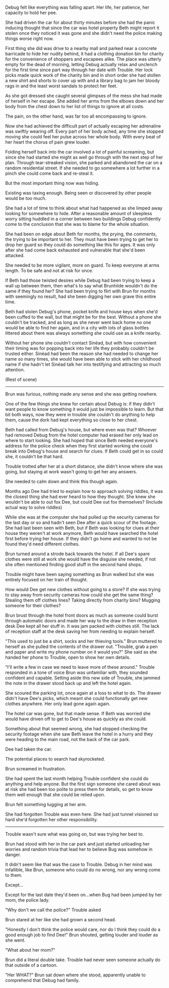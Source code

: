 Debug felt like everything was falling apart. Her life, her patience, her capacity to hold her pee.

She had driven the car for about thirty minutes before she had the panic inducing thought that since the car was hotel property Beth might report it stolen once they noticed it was gone and she didn't need the police making things worse right now.

First thing she did was drive to a nearby mall and parked near a concrete barricade to hide her nudity behind, it had a clothing donation bin for charity for the convenience of shoppers and escapees alike. The place was utterly empty for the dead of morning, letting Debug actually relax and unclench for the first time since part way through her date with Trouble. Her lock picks made quick work of the charity bin and in short order she had stollen a new shirt and shorts to cover up with and a library bag to jam her bloody rags in and the least worst sandals to protect her feet.

As she got dressed she caught several glimpses of the mess she had made of herself in her escape. She added her arms from the elbows down and her body from the chest down to her list of things to ignore at all costs. 

The pain, on the other hand, was far too all encompassing to ignore.

Now she had achieved the difficult part of actually escaping her adrenaline was swiftly wearing off. Every part of her body ached, any time she stopped moving she could feel her pulse across her whole body. With every beat of her heart the chorus of pain grew louder.

Folding herself back into the car involved a lot of painful screaming, but since she had started she might as well go through with the next step of her plan. Through tear-streaked vision, she parked and abandoned the car on a random residential street. If she needed to go somewhere a lot further in a pinch she could come back and re-steal it.

But the most important thing now was hiding.

Existing was taxing enough. Being seen or discovered by other people would be too much.

She had a lot of time to think about what had happened as she limped away looking for somewhere to hide. After a reasonable amount of sleepless worry sitting huddled in a corner between two buildings Debug confidently come to the conclusion that she was to blame for the whole situation.

She had been on edge about Beth for months, the prying, the comments, the trying to be important to her. They must have been trying to get her to drop her guard so they could do something like this for ages. It was only after she had come back exhausted and vulnerable that she'd been attacked.

She needed to be more vigilant, more on guard. To keep everyone at arms length. To be safe and not at risk for once.

If Beth had those twisted desires while Debug had been trying to keep a wall up between them, then what's to say what Brunhilde wouldn't do the same if they found her? She had been trying to flirt with Brun for months with seemingly no result, had she been digging her own grave this entire time.

Beth had stolen Debug's phone, pocket knife and house keys when she'd been cuffed to the wall, but that might be for the best. Without a phone she couldn't be tracked, and as long as she never went back home no one would be able to find her again, and in a city with lots of glass bottles littered about there was always something she could use as a knife nearby.

Without her phone she couldn't contact Sinéad, but with how convenient their timing was for popping back into her life they probably couldn't be trusted either. Sinéad had been the reason she had needed to change her name so many times, she would have been able to stick with her childhood name if she hadn't let Sinéad talk her into testifying and attracting so much attention.

(Rest of scene)

***

Brun was furious, nothing made any sense and she was getting nowhere.

One of the few things she knew for certain about Debug is: if they didn't want people to know something it would just be impossible to learn. But that bit both ways, now they were in trouble she couldn't do anything to help them, cause the dork had kept everything so close to her chest.

Beth had called from Debug's house, but where even was that? Whoever had removed Debug from the hotel computer had erased her only lead on where to start looking. She had hoped that since Beth needed everyone's address for the police check when they first started working she could break into Debug's house and search for clues. If Beth could get in so could she, it couldn't be that hard.

Trouble trotted after her at a short distance, she didn't know where she was going, but staying at work wasn't going to get her any answers.

She needed to calm down and think this though again. 

Months ago Dee had tried to explain how to approach solving riddles, it was the closest thing she had ever heard to how they thought. She knew she wouldn't be able to out fox Dee, but could Dee out fox themselves?  (Include actual way to solve riddles)

While she was at the computer she had pulled up the security cameras for the last day or so and hadn't seen Dee after a quick scour of the footage. She had last been seen with Beth, but if Beth was looking for clues at their house they weren't at work anymore, Beth would have searched the hotel first before trying her house. If they didn't go home and wanted to not be found they'd need different clothes.

Brun turned around a strode back towards the hotel. If all Dee's spare clothes were still at work she would have the disguise she needed, if not she often mentioned finding good stuff in the second hand shops. 

Trouble might have been saying something as Brun walked but she was entirely focused on her train of thought. 

How would Dee get new clothes without going to a store? If she was trying to stay away from security cameras how could she get the same thing? Stealing them off clothes lines? Taking directly from charity bins? Mugging someone for their clothes?

Brun brust through the hotel front doors as much as someone could burst through automatic doors and made her way to the draw in then reception desk Dee kept all her stuff in. It was jam packed with clothes still. The lack of reception staff at the desk saving her from needing to explain herself.

"This used to just be a shirt, socks and her thieving tools." Brun muttered to herself as she pulled the contents of the drawer out. "Trouble, grab a pen and paper and write my phone number on it would you?" She said as she handed her phone to Trouble, open to show her own details.

"I'll write a few in case we need to leave more of these around." Trouble responded in a tone of voice Brun was unfamiliar with, they sounded confident and capable. Setting aside this new side of Trouble, she jammed the note in the drawer stood back up and left the hotel again.

She scoured the parking lot, once again at a loss to what to do. The drawer didn't have Dee's picks, which meant she could functionally get new clothes anywhere. Her only lead gone again again.

The hotel car was gone, but that made sense. If Beth was worried she would have driven off to get to Dee's house as quickly as she could.

Something about that seemed wrong, she had stopped checking the security footage when she saw Beth leave the hotel in a hurry and they were heading to the main road, not the back of the car park.

Dee had taken the car. 

The potential places to search had skyrocketed.

Brun screamed in frustration.

She had spent the last month helping Trouble confident she could do anything and help anyone. But the first sign someone she cared about was at risk she had been too polite to press them for details, so get to know them well enough that she could be relied upon.

Brun felt something tugging at her arm.

She had forgotten Trouble was even here. She had just tunnel visioned so hard she'd forgotten her other responsibility.

***

Trouble wasn't sure what was going on, but was trying her best to.

Brun had stood with her in the car park and just started unloading her worries and random trivia that lead her to believe Bug was somehow in danger.

It didn't seem like that was the case to Trouble. Debug in her mind was infallible, like Brun, someone who could do no wrong, nor any wrong come to them.

Except...

Except for the last date they'd been on...when Bug had been jumped by her mom, the police lady.

"Why don't we call the police?" Trouble asked

Brun stared at her like she had grown a second head.

"Honestly I don't think the police would care, nor do I think they could do a good enough job to find Dee!" Brun shouted, getting louder and louder as she went.

"What about her mom?"

Brun did a literal double take. Trouble had never seen someone actually do that outside of a cartoon.

"Her WHAT?" Brun sat down where she stood, apparently unable to comprehend that Debug had family.



